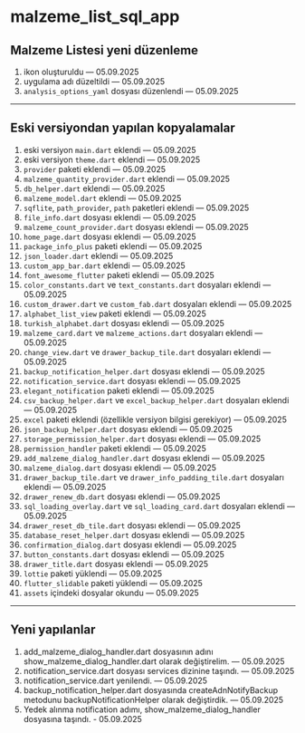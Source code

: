 # malzeme_list_sql_app

## Malzeme Listesi yeni düzenleme

1. ikon oluşturuldu — 05.09.2025
2. uygulama adı düzeltildi — 05.09.2025
3. `analysis_options_yaml` dosyası düzenlendi — 05.09.2025

---

## Eski versiyondan yapılan kopyalamalar

1. eski versiyon `main.dart` eklendi — 05.09.2025
2. eski versiyon `theme.dart` eklendi — 05.09.2025
3. `provider` paketi eklendi — 05.09.2025
4. `malzeme_quantity_provider.dart` eklendi — 05.09.2025
5. `db_helper.dart` eklendi — 05.09.2025
6. `malzeme_model.dart` eklendi — 05.09.2025
7. `sqflite`, `path_provider`, `path` paketleri eklendi — 05.09.2025
8. `file_info.dart` dosyası eklendi — 05.09.2025
9. `malzeme_count_provider.dart` dosyası eklendi — 05.09.2025
10. `home_page.dart` dosyası eklendi — 05.09.2025
11. `package_info_plus` paketi eklendi — 05.09.2025
12. `json_loader.dart` eklendi — 05.09.2025
13. `custom_app_bar.dart` eklendi — 05.09.2025
14. `font_awesome_flutter` paketi eklendi — 05.09.2025
15. `color_constants.dart` ve `text_constants.dart` dosyaları eklendi — 05.09.2025
16. `custom_drawer.dart` ve `custom_fab.dart` dosyaları eklendi — 05.09.2025
17. `alphabet_list_view` paketi eklendi — 05.09.2025
18. `turkish_alphabet.dart` dosyası eklendi — 05.09.2025
19. `malzeme_card.dart` ve `malzeme_actions.dart` dosyaları eklendi — 05.09.2025
20. `change_view.dart` ve `drawer_backup_tile.dart` dosyaları eklendi — 05.09.2025
21. `backup_notification_helper.dart` dosyası eklendi — 05.09.2025
22. `notification_service.dart` dosyası eklendi — 05.09.2025
23. `elegant_notification` paketi eklendi — 05.09.2025
24. `csv_backup_helper.dart` ve `excel_backup_helper.dart` dosyaları eklendi — 05.09.2025
25. `excel` paketi eklendi (özellikle versiyon bilgisi gerekiyor) — 05.09.2025
26. `json_backup_helper.dart` dosyası eklendi — 05.09.2025
27. `storage_permission_helper.dart` dosyası eklendi — 05.09.2025
28. `permission_handler` paketi eklendi — 05.09.2025
29. `add_malzeme_dialog_handler.dart` dosyası eklendi — 05.09.2025
30. `malzeme_dialog.dart` dosyası eklendi — 05.09.2025
31. `drawer_backup_tile.dart` ve `drawer_info_padding_tile.dart` dosyaları eklendi — 05.09.2025
32. `drawer_renew_db.dart` dosyası eklendi — 05.09.2025
33. `sql_loading_overlay.dart` ve `sql_loading_card.dart` dosyaları eklendi — 05.09.2025
34. `drawer_reset_db_tile.dart` dosyası eklendi — 05.09.2025
35. `database_reset_helper.dart` dosyası eklendi — 05.09.2025
36. `confirmation_dialog.dart` dosyası eklendi — 05.09.2025
37. `button_constants.dart` dosyası eklendi — 05.09.2025
38. `drawer_title.dart` dosyası eklendi — 05.09.2025
39. `lottie` paketi yüklendi — 05.09.2025
40. `flutter_slidable` paketi yüklendi — 05.09.2025
41. `assets` içindeki dosyalar okundu — 05.09.2025

---

## Yeni yapılanlar

1. add_malzeme_dialog_handler.dart dosyasının adını show_malzeme_dialog_handler.dart olarak değiştirelim. — 05.09.2025
2. notification_service.dart dosyası services dizinine taşındı. — 05.09.2025
3. notification_service.dart yenilendi. — 05.09.2025
4. backup_notification_helper.dart dosyasında createAdnNotifyBackup metodunu backupNotificationHelper olarak değiştirdik. — 05.09.2025
5. Yedek alınma notification adımı, show_malzeme_dialog_handler dosyasına taşındı. - 05.09.2025  

